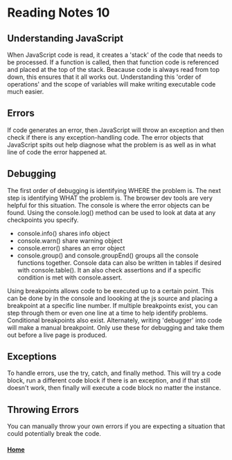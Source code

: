 # Reading Notes 10

## Understanding JavaScript

When JavaScript code is read, it creates a 'stack' of the code that needs to be processed. If a function is called, then that function code is referenced and placed at the top of the stack. Beacause code is always read from top down, this ensures that it all works out. Understanding this 'order of operations' and the scope of variables will make writing executable code much easier.

## Errors

If code generates an error, then JavaScript will throw an exception and then check if there is any exception-handling code. The error objects that JavaScript spits out help diagnose what the problem is as well as in what line of code the error happened at.

## Debugging

The first order of debugging is identifying WHERE the problem is. The next step is identifying WHAT the problem is. The browser dev tools are very helpful for this situation. The console is where the error objects can be found. Using the console.log() method can be used to look at data at any checkpoints you specify.
- console.info() shares info object
- console.warn() share warning object
- console.error() shares an error object
- console.group() and console.groupEnd() groups all the console functions together.
Console data can also be written in tables if desired with console.table(). It an also check assertions and if a specific condition is met with console.assert.

Using breakpoints allows code to be executed up to a certain point. This can be done by in the console and loooking at the js source and placing a breakpoint at a specific line number. If multiple breakpoints exist, you can step through them or even one line at a time to help identify problems. Conditional breakpoints also exist. Alternately, writing 'debugger' into code will make a manual breakpoint. Only use these for debugging and take them out before a live page is produced.

## Exceptions

To handle errors, use the try, catch, and finally method. This will try a code block, run a different code block if there is an exception, and if that still doesn't work, then finally will execute a code block no matter the instance.

## Throwing Errors

You can manually throw your own errors if you are expecting a situation that could potentially break the code.




#### [Home](README.md)